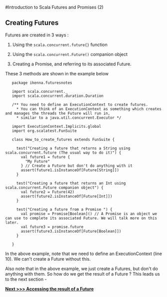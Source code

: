 
#Introduction to Scala Futures and Promises (2)


## Creating Futures

Futures are created in 3 ways :

1. Using the `scala.concurrent.future{}` function

2. Using the `scala.concurrent.Future()` companion object

3. Creating a Promise, and referring to its associated Future.

These 3 methods are shown in the example below

```
   package ikenna.futuresnotes

   import scala.concurrent._
   import scala.concurrent.duration.Duration

   /** You need to define an ExecutionContext to create futures.
     * You can think of an ExecutionContext as something which creates and manages the threads the Future will run in,
     * similar to a java.util.concurrent.Executor */

   import ExecutionContext.Implicits.global
   import org.scalatest.FunSuite

   class How_to_create_futures extends FunSuite {

     test("Creating a future that returns a String using scala.concurrent.future (The usual way to do it)") {
       val future1 = future {
         "My Future"
       } // Create a Future but don't do anything with it
       assert(future1.isInstanceOf[Future[String]])
     }

     test("Creating a future that returns an Int using scala.concurrent.Future companion object") {
       val future2 = Future(42)
       assert(future2.isInstanceOf[Future[Int]])
     }

     test("Creating a future from a Promise ") {
       val promise = Promise[Boolean]() // A Promise is an object we can use to complete its associated Future. We will talk more on this later.
       val future3 = promise.future
       assert(future3.isInstanceOf[Future[Boolean]])
     }

   }

```

In the above example, note that we need to define an ExecutionContext (line 10). We can't create a Future without this.

Also note that in the above example, we just create a Futures, but don't do anything with them. So how do we get the result of a Future ? This leads us to the next section -

**[Next >>> Accessing the result of a Future](https://github.com/ikenna/scalafutures/blob/master/docs/3_Accessing_The_Result_Of_A_Future_By_Blocking.md)**

